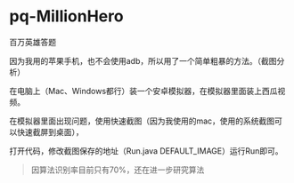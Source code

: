 # pq-MillionHero
百万英雄答题

因为我用的苹果手机，也不会使用adb，所以用了一个简单粗暴的方法。（截图分析）

在电脑上（Mac、Windows都行）装一个安卓模拟器，在模拟器里面装上西瓜视频。

在模拟器里面出现问题，使用快速截图（因为我使用的mac，使用的系统截图可以快速截屏到桌面），

打开代码，修改截图保存的地址（Run.java DEFAULT_IMAGE）运行Run即可。

> 因算法识别率目前只有70%，还在进一步研究算法
